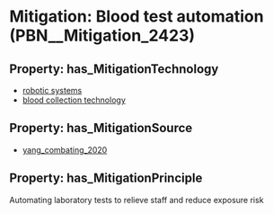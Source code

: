 # Mitigation: __Blood test automation__ (PBN__Mitigation_2423)

## Property: has_MitigationTechnology

* [robotic systems](../Technology/PBN__Technology_4490)
* [blood collection technology](../Technology/PBN__Technology_4492)

## Property: has_MitigationSource

* [yang_combating_2020](../Article/PBN__Article_23)

## Property: has_MitigationPrinciple

Automating laboratory tests to relieve staff and reduce exposure risk

